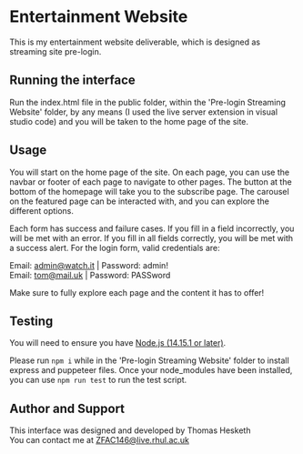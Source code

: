 # Entertainment Website

This is my entertainment website deliverable, which is designed as streaming site pre-login.

## Running the interface

Run the index.html file in the public folder, within the 'Pre-login Streaming Website' folder, by any means (I used the live server extension in visual studio code) and you will be taken to the home page of the site.

## Usage

You will start on the home page of the site. On each page, you can use the navbar or footer of each page to navigate to other pages. The button at the bottom of the homepage will take you to the subscribe page. The carousel on the featured page can be interacted with, and you can explore the different options.

Each form has success and failure cases. If you fill in a field incorrectly, you will be met with an error. If you fill in all fields correctly, you will be met with a success alert. For the login form, valid credentials are:

Email: admin@watch.it | Password: admin!\
Email: tom@mail.uk | Password: PASSword

Make sure to fully explore each page and the content it has to offer!

## Testing

You will need to ensure you have [Node.js (14.15.1 or later)](https://nodejs.org/en/).

Please run ```npm i``` while in the 'Pre-login Streaming Website' folder to install express and puppeteer files. Once your node_modules have been installed, you can use ```npm run test``` to run the test script.

## Author and Support

This interface was designed and developed by Thomas Hesketh\
You can contact me at <ZFAC146@live.rhul.ac.uk>
